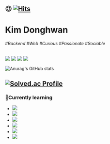 <!-- 방문자수 확인 -->
😉 [![Hits](https://hits.seeyoufarm.com/api/count/incr/badge.svg?url=https%3A%2F%2Fgithub.com%2FHwan0518&count_bg=%2345A825&title_bg=%23555555&icon=&icon_color=%23E7E7E7&title=Welcome&edge_flat=false)](https://hits.seeyoufarm.com)
----
<!-- 이름 -->
# Kim Donghwan
<!-- 관심사, 성격 등 태그-->
###### #Backend #Web #Curious #Passionate #Sociable

<!-- 블로그, 인스타, 메일, 노션 프로젝트페이지 -->
<a href="https://kdh0518.tistory.com/" target="_blank"><img src="https://img.shields.io/badge/Blog-000000?style=flat&logo=tistory&logoColor=white"/></a>
<a href="https://www.instagram.com/dh11.16/" target="_blank"><img src="https://img.shields.io/badge/Social-E4405F?flat&logo=instagram&logoColor=white"/></a>
<a href='mailto:sip0518@pusan.ac.kr' target="_blank"><img src="https://img.shields.io/badge/sip0518@pusan.ac.kr-EA4335?style=flat&logo=Gmail&logoColor=white"/></a>
<a href="https://doit-develop.notion.site/Projects-9cd079c9059b4cceb72927f90320c3d9?pvs=4" target="_blank"><img src="https://img.shields.io/badge/Projects-6DB33F?style=flat&logo=Spring Boot&logoColor=white"/></a>

<!--
**Hwan0518/Hwan0518** is a ✨ _special_ ✨ repository because its `README.md` (this file) appears on your GitHub profile.

Here are some ideas to get you started:

- 🔭 I’m currently working on ...
- 🌱 I’m currently learning ...
- 👯 I’m looking to collaborate on ...
- 🤔 I’m looking for help with ...
- 💬 Ask me about ...
- 📫 How to reach me: ...
- 😄 Pronouns: ...
- ⚡ Fun fact: ...
-->


![Anurag's GitHub stats](https://github-readme-stats.vercel.app/api?username=Hwan0518&show_icons=true&theme=dracula)

[![Solved.ac Profile](http://mazassumnida.wtf/api/v2/generate_badge?boj=qip0518)](https://solved.ac/qip0518/)
---------------------------

### 📒Currently learning
- <a href="https://github.com/Hwan0518/OperatingSystem-Study" target="_blank"><img src="https://img.shields.io/badge/OS: OS Study-FCC624?style=flat&logo=Linux&logoColor=black"/></a>
- <a href="https://github.com/Hwan0518/Network-Study" target="_blank"><img src="https://img.shields.io/badge/Network: Network Study-F89901?style=flat&logo=neutralinojs&logoColor=black"/></a>
- <a href="https://github.com/Hwan0518/java-web-programming-nextstep" target="_blank"><img src="https://img.shields.io/badge/Spring: JavaWebProgramming Next Step-6DB33F?style=flat&logo=Spring&logoColor=000000"/></a>
- <a href="" target="_blank"><img src="https://img.shields.io/badge/SpringBoot: kyh lecture-6DB33F?style=flat&logo=SpringBoot&logoColor=000000"/></a>
- <a href="https://github.com/Hwan0518/Algorithm" target="_blank"><img src="https://img.shields.io/badge/Algorithm: baekjoon, programmers-00BCB4?style=flat&logo=the algorithms&logoColor=000000"/></a>
- <a href="https://gyoogle.dev/blog/interview/%EC%96%B8%EC%96%B4.html" target="_blank"><img src="https://img.shields.io/badge/Java: Tech Interview-437291?style=flat&logo=OpenJDK&logoColor=000000"/></a>
